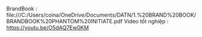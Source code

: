 BrandBook : file:///C:/Users/coina/OneDrive/Documents/DATN/1.%20BRAND%20BOOK/BRANDBOOK%20PHANTOM%20INITIATE.pdf
Video tốt nghiệp : https://youtu.be/O5dAQ7Ew0KM
